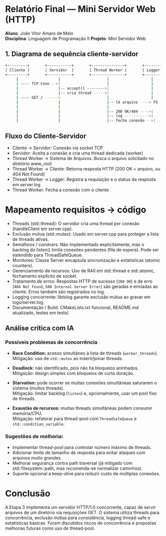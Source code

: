# Relatório Final —  Mini Servidor Web (HTTP)

**Aluno**: João Vitor Amaro de Melo<br>
**Disciplina**: Linguagem de Programação II
**Projeto**: Mini Servidor Web

## 1. Diagrama de sequência cliente-servidor

```bash
+---------+       +-----------+       +---------------+       +--------+
| Cliente |       | Servidor  |       | Thread Worker |       | Logger |
+---------+       +-----------+       +---------------+       +--------+
     |                  |                     |                   |
     | ---- TCP Conn -->|                     |                   |
     |                  |-- accept() -------->|                   |
     |                  |-- cria thread ----->|                   |
     | ---- GET / ------>                     |                   |
     |                  |                     |-- lê arquivo ----> FS
     |                  |                     |
     |                  |                     |-- 200 OK/404 ---->|
     |                  |                     |-- log ----------->|
     |                  |                     |-- fecha conexão -->|

```

## Fluxo do Cliente-Servidor
- Cliente → Servidor: Conexão via socket TCP
- Servidor: Aceita a conexão e cria uma thread dedicada (worker)
- Thread Worker → Sistema de Arquivos: Busca o arquivo solicitado no diretório www_root
- Thread Worker → Cliente: Retorna resposta HTTP (200 OK + arquivo, ou 404 Not Found)
- Thread Worker → Logger: Registra a requisição e o status da resposta em server.log
- Thread Worker: Fecha a conexão com o cliente

# Mapeamento requisitos → código
- Threads (std::thread): O servidor cria uma thread por conexão (handleClient em server.cpp).
- Exclusão mútua (std::mutex): Usado em server.cpp para proteger a lista de threads ativas.
- Semáforos / condvars: Não implementado explicitamente, mas o backlog do listen() limita conexões pendentes (fila de espera). Pode ser estendido para ThreadSafeQueue.
- Monitores: Classe Server encapsula sincronização e estatísticas (atomic counters).
- Gerenciamento de recursos: Uso de RAII em std::thread e std::atomic, fechamento explícito de socket.
- Tratamento de erros: Respostas HTTP de sucesso (`200 OK`) e de erro (`404 Not Found`, `500 Internal Server Error`) são geradas e enviadas ao cliente. Erros também são registrados no log.
- Logging concorrente: libtslog garante exclusão mútua ao gravar em logs/server.log.
- Documentação / Build: CMakeLists.txt funcional, README.md atualizado, testes em tests/.

## Análise crítica com IA
### Possíveis problemas de concorrência

- **Race Condition:** acesso simultâneo à lista de threads (`worker_threads`).  
  Mitigação: uso de `std::mutex` ao inserir/joinar threads.

- **Deadlock:** não identificado, pois não há bloqueios aninhados.  
  Mitigação: design simples com bloqueios de curta duração.

- **Starvation:** pode ocorrer se muitas conexões simultâneas saturarem o sistema (muitos threads).  
  Mitigação: limitar backlog (`listen`) e, opcionalmente, usar um pool fixo de threads.

- **Exaustão de recursos:** muitas threads simultâneas podem consumir memória/CPU.  
  Mitigação: refatorar para thread-pool com `ThreadSafeQueue` e `std::condition_variable`.

### Sugestões de melhoria:
- Implementar thread-pool para controlar número máximo de threads.
- Adicionar limite de tamanho de resposta para evitar ataques com arquivos muito grandes.
- Melhorar segurança contra path traversal (já mitigado com std::filesystem::path, mas recomenda-se normalizar caminhos).
- Suporte opcional a keep-alive para reduzir custo de múltiplas conexões.

# Conclusão 
A Etapa 3 implementa um servidor HTTP/1.0 concorrente, capaz de servir arquivos de um diretório via requisições GET. O sistema utiliza threads para concorrência, exclusão mútua para consistência, logging thread-safe e estatísticas básicas. Foram discutidos riscos de concorrência e propostas melhorias futuras como uso de thread-pool.